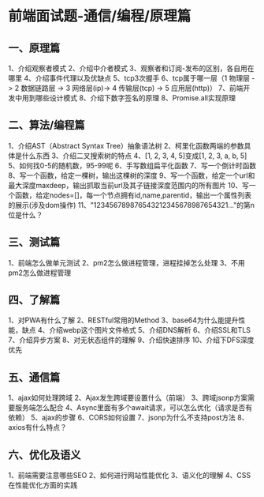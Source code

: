 # 前端面试题-通信/编程/原理篇

## 一、原理篇

1、介绍观察者模式
2、介绍中介者模式
3、观察者和订阅-发布的区别，各自用在哪里
4、介绍事件代理以及优缺点
5、tcp3次握手
6、tcp属于哪一层（1 物理层 -> 2 数据链路层 -> 3 网络层(ip)-> 4 传输层(tcp) -> 5 应用层(http)）
7、前端开发中用到哪些设计模式
8、介绍下数字签名的原理
8、Promise.all实现原理


## 二、算法/编程篇
1、介绍AST（Abstract Syntax Tree）抽象语法树
2、柯里化函数两端的参数具体是什么东西
3、介绍二叉搜索树的特点
4、[1, 2, 3, 4, 5]变成[1, 2, 3, a, b, 5]
5、如何找0-5的随机数，95-99呢
6、手写数组扁平化函数
7、写一个倒计时函数
8、写一个函数，给定一棵树，输出这棵树的深度
9、写一个函数，给定一个url和最大深度maxdeep，输出抓取当前url及其子链接深度范围内的所有图片
10、写一个函数，给定nodes=[]，每一个节点拥有id,name,parentid，输出一个属性列表的展示(涉及dom操作)
11、"123456789876543212345678987654321..."的第n位是什么？

## 三、测试篇
1、前端怎么做单元测试
2、pm2怎么做进程管理，进程挂掉怎么处理
3、不用pm2怎么做进程管理

## 四、了解篇
1、对PWA有什么了解
2、RESTful常用的Method
3、base64为什么能提升性能，缺点
4、介绍webp这个图片文件格式
5、介绍DNS解析
6、介绍SSL和TLS
7、介绍异步方案
8、对无状态组件的理解
9、介绍快速排序
10、介绍下DFS深度优先

## 五、通信篇
1、ajax如何处理跨域
2、Ajax发生跨域要设置什么（前端）
3、跨域jsonp方案需要服务端怎么配合
4、Async里面有多个await请求，可以怎么优化（请求是否有依赖）
5、ajax的步骤
6、CORS如何设置
7、jsonp为什么不支持post方法
8、axios有什么特点？

## 六、优化及语义
1、前端需要注意哪些SEO
2、如何进行网站性能优化
3、语义化的理解
4、CSS在性能优化方面的实践
